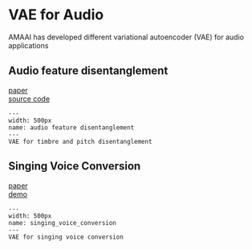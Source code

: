 # VAE for Audio
AMAAI has developed different variational autoencoder (VAE) for audio applications

## Audio feature disentanglement

[paper](https://arxiv.org/pdf/1906.08152.pdf)  
[source code](https://github.com/yjlolo/gmvae-synth)

```{figure} ../../../images/vae_timbre_pitch_disentanglement.png
---
width: 500px
name: audio feature disentanglement
---
VAE for timbre and pitch disentanglement
```

## Singing Voice Conversion

[paper](https://ieeexplore.ieee.org/abstract/document/9054582/)  
[demo](https://ismir19-217.github.io/icassp20-audio-sample/index.html)

```{figure} https://ieeexplore.ieee.org/mediastore_new/IEEE/content/media/9040208/9052899/9054582/luo1-p5-luo-large.gif
---
width: 500px
name: singing_voice_conversion
---
VAE for singing voice conversion
```